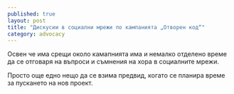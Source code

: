 ```yaml
---
published: true
layout: post
title: "Дискусии в социални мрежи по кампанията „Отворен код“"
category: advocacy
---
```


Освен че има срещи около камапнията има и немалко отделено време да се отговаря на въпроси и съмнения на хора в социалните мрежи.

Просто още едно нещо да се взима предвид, когато се планира време за пускането на нов проект.